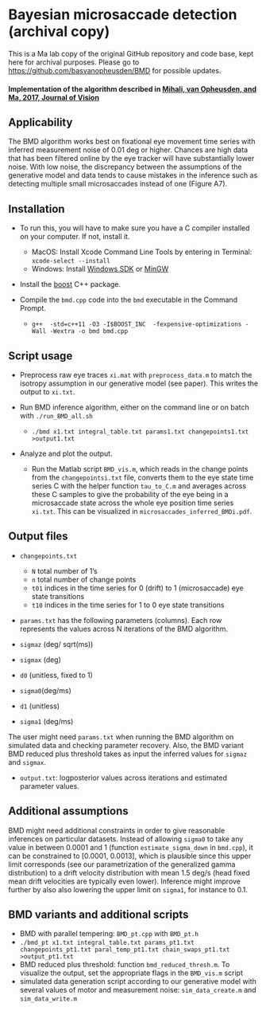 
# Bayesian microsaccade detection (archival copy)

This is a Ma lab copy of the original GitHub repository and code base, kept here for archival purposes. Please go to https://github.com/basvanopheusden/BMD for possible updates.

#### Implementation of the algorithm described in [Mihali, van Opheusden, and Ma, 2017, Journal of Vision](http://jov.arvojournals.org/article.aspx?articleid=2597868)

## Applicability
The BMD algorithm works best on fixational eye movement time series with inferred measurement noise of 0.01 deg or higher. Chances are high data that has been filtered online by the eye tracker will have substantially lower noise. With low noise, the discrepancy between the assumptions of the generative model and data tends to cause mistakes in the inference such as detecting multiple small microsaccades instead of one (Figure A7).

## Installation

* To run this, you will have to make sure you have a C compiler installed on your computer. If not, install it.

  * MacOS: 
Install Xcode Command Line Tools by entering in Terminal: `xcode-select --install`
  * Windows: 
Install [Windows SDK](https://developer.microsoft.com/en-us/windows/downloads/windows-10-sdk) or [MinGW](http://www.mingw.org/wiki/howto_install_the_mingw_gcc_compiler_suite)

* Install the [boost](http://www.boost.org/) C++ package.

* Compile the `bmd.cpp` code into the `bmd` executable in the Command Prompt.
  * `g++  -std=c++11 -O3 -I$BOOST_INC  -fexpensive-optimizations -Wall -Wextra -o bmd bmd.cpp`
 
## Script usage
* Preprocess raw eye traces `xi.mat` with `preprocess_data.m` to match the isotropy assumption in our generative model (see paper). This writes the output to `xi.txt`.

* Run BMD inference algorithm, either on the command line or on batch with `./run_BMD_all.sh`
  * `./bmd x1.txt integral_table.txt params1.txt changepoints1.txt >output1.txt`

* Analyze and plot the output. 

    * Run the Matlab script `BMD_vis.m`, which reads in the change points from the `changepointsi.txt` file, converts them to the eye state time series C with the helper function `tau_to_C.m` and averages across these C samples to give the probability of the eye being in a microsaccade state across the whole eye position time series `xi.txt`. This can be visualized in `microsaccades_inferred_BMDi.pdf`. 

## Output files

* `changepoints.txt`
  * `N` total number of 1’s 
  * `n` total number of change points
  * `t01` indices in the time series for 0 (drift) to 1 (microsaccade) eye state transitions
  * `t10` indices in the time series for 1 to 0 eye state transitions
 
* `params.txt` has the following parameters (columns). Each row represents the values across N iterations of the BMD algorithm. 
 * `sigmaz` (deg/ sqrt(ms))
 * `sigmax` (deg)
 * `d0` (unitless, fixed to 1)
 * `sigma0`(deg/ms)
 * `d1` (unitless)
 * `sigma1` (deg/ms)
 
The user might need `params.txt` when running the BMD algorithm on simulated data and checking parameter recovery. Also, the BMD variant BMD reduced plus threshold takes as input the inferred values for `sigmaz` and `sigmax`.

* `output.txt`: logposterior values across iterations and estimated parameter values.

## Additional assumptions

BMD might need additional constraints in order to give reasonable inferences on particular datasets. Instead of allowing `sigma0` to take any value in between 0.0001 and 1 (function `estimate_sigma_down` in `bmd.cpp`), it can be constrained to [0.0001, 0.0013], which is plausible since this upper limit corresponds (see our parametrization of the generalized gamma distribution) to a drift velocity distribution with mean 1.5 deg/s (head fixed mean drift velocities are typically even lower). Inference might improve further by also also lowering the upper limit on `sigma1`, for instance to 0.1. 

##  BMD variants and additional scripts 

* BMD with parallel tempering: `BMD_pt.cpp` with `BMD_pt.h`
* `./bmd_pt x1.txt integral_table.txt params_pt1.txt changepoints_pt1.txt paral_temp_pt1.txt chain_swaps_pt1.txt >output_pt1.txt`
* BMD reduced plus threshold: function `bmd_reduced_thresh.m`. To visualize the output, set the appropriate flags in the `BMD_vis.m` script
* simulated data generation script according to our generative model with several values of motor and measurement noise: `sim_data_create.m` and `sim_data_write.m`

